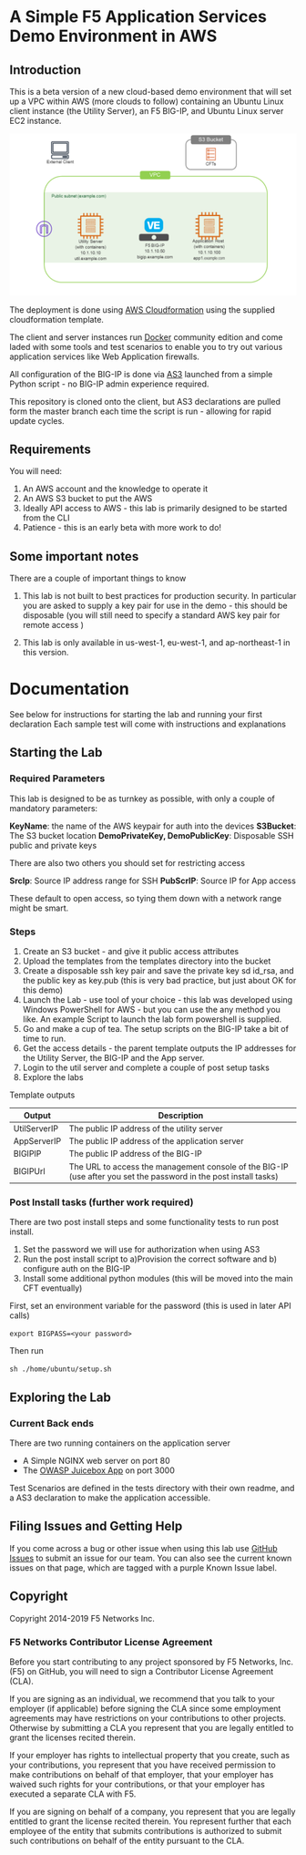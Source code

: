 # A Simple F5 Application Services Demo Environment in AWS


## Introduction

This is a beta version of a new cloud-based demo environment that will set up a VPC within AWS (more clouds to follow) containing an Ubuntu Linux client instance (the Utility Server), an F5 BIG-IP, and Ubuntu Linux server EC2 instance. 

![alt text](https://github.com/RuncibleSpoon/F5AppSvcDemo/raw/master/images/lab.png "lab layout" )

The deployment is done using [AWS Cloudformation](https://aws.amazon.com/cloudformation/) using the supplied cloudformation template. 

The client and server instances run [Docker](https://www.docker.com/) community edition and come laded with some tools and test scenarios to enable you to try out various application services like Web Application firewalls.  

All configuration of the BIG-IP is done via [AS3](http://clouddocs.f5.com/products/extensions/f5-appsvcs-extension/latest/) launched from a simple Python script - no BIG-IP admin experience  required.

This repository is cloned onto the client, but AS3 declarations are pulled form the master branch each time the script is run - allowing for rapid update cycles. 



## Requirements 

You will need: 

1) An AWS account and the knowledge to operate it 
2) An AWS S3 bucket to put the AWS 
3) Ideally API access to AWS - this lab is primarily designed to be started from the CLI
4) Patience - this is an early beta with more work to do!

## Some important notes 

There are a couple of important things to know

1) This lab is not built to best practices for production security. In particular you are asked to supply a key pair for use in the demo - this should be disposable (you will still need to specify a standard AWS key pair for remote access )

2) This lab is only  available in us-west-1, eu-west-1, and ap-northeast-1 in this version. 


# Documentation #

See below for instructions for starting the lab and running your first declaration
Each sample test will come with instructions and explanations

## Starting the Lab ##


### Required Parameters 

This lab is designed to be as turnkey as possible, with only a couple of mandatory parameters:

**KeyName**: the name of the AWS keypair for auth into the devices
**S3Bucket**: The S3 bucket location
**DemoPrivateKey, DemoPublicKey**: Disposable SSH public and private keys

There are also two others you should set for restricting access

**SrcIp**:  Source IP address range for SSH
**PubScrIP**:  Source IP for App access

These default to open access, so tying them down with a network range might be smart. 

### Steps

1) Create an S3 bucket - and give it public access attributes 
2) Upload the templates from the templates directory into the bucket
3) Create a disposable ssh key pair and  save the private key sd id_rsa, and the public key as key.pub (this is very bad practice, but just about OK for this demo)
4) Launch the Lab - use tool of your choice - this lab was developed using Windows PowerShell for AWS - but you can use the any method you like. An example Script to launch the lab form powershell is supplied.
5) Go and make a cup of tea. The setup scripts on the BIG-IP take a bit of time to run.
6) Get the access details - the parent template outputs the IP addresses for the Utility Server, the BIG-IP and the App server.
7) Login to the util server and complete a couple of post setup tasks 
8) Explore the labs

Template outputs 

Output | Description
------- | --------------------------------------------------
UtilServerIP | The public IP address of the utility server
AppServerIP | The public IP address of the application server
BIGIPIP | The public IP address of the BIG-IP 
BIGIPUrl  | The URL to access the management console of the BIG-IP (use after you set the password in the post install tasks)

### Post  Install tasks (further work required)


There are two post install steps and some functionality tests to run post install.

1) Set the password we will use for authorization when using AS3
2) Run the post install script to a)Provision the correct software and  b) configure auth on the BIG-IP
3) Install some additional python modules (this will be moved into the main CFT eventually)

First, set an environment variable for the password (this is used in later API calls)

`export BIGPASS=<your password>`

Then run

`sh ./home/ubuntu/setup.sh`

## Exploring the Lab

### Current Back ends 

There are two running containers on the application server

* A Simple NGINX web server on port 80
* The [OWASP Juicebox App](https://www.owasp.org/index.php/OWASP_Juice_Shop_Project) on port 3000

Test Scenarios are defined in the tests directory with their own readme, and a AS3 declaration to make the application accessible. 





## Filing Issues and Getting Help
If you come across a bug or other issue when using this lab use [GitHub Issues](https://github.com/RuncibleSpoon/F5AppSvcDemo/issues) to submit an issue for our team.  You can also see the current known issues on that page, which are tagged with a purple Known Issue label.  




## Copyright

Copyright 2014-2019 F5 Networks Inc.


### F5 Networks Contributor License Agreement

Before you start contributing to any project sponsored by F5 Networks, Inc. (F5) on GitHub, you will need to sign a Contributor License Agreement (CLA).  

If you are signing as an individual, we recommend that you talk to your employer (if applicable) before signing the CLA since some employment agreements may have restrictions on your contributions to other projects. Otherwise by submitting a CLA you represent that you are legally entitled to grant the licenses recited therein.  

If your employer has rights to intellectual property that you create, such as your contributions, you represent that you have received permission to make contributions on behalf of that employer, that your employer has waived such rights for your contributions, or that your employer has executed a separate CLA with F5.   

If you are signing on behalf of a company, you represent that you are legally entitled to grant the license recited therein. You represent further that each employee of the entity that submits contributions is authorized to submit such contributions on behalf of the entity pursuant to the CLA. 


